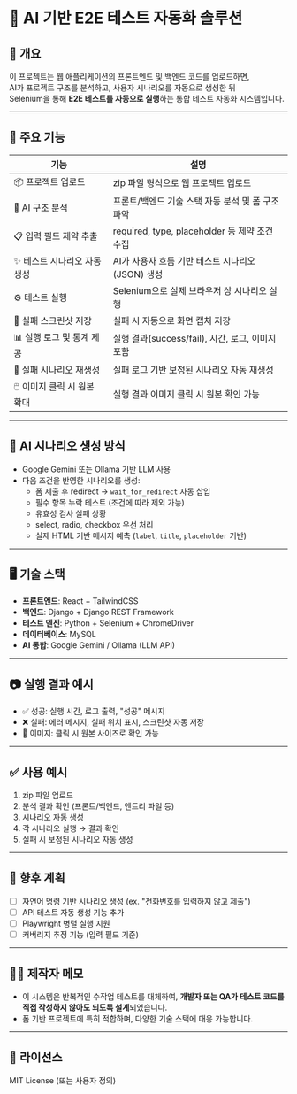 # 🧠 AI 기반 E2E 테스트 자동화 솔루션

## 📌 개요

이 프로젝트는 웹 애플리케이션의 프론트엔드 및 백엔드 코드를 업로드하면,  
AI가 프로젝트 구조를 분석하고, 사용자 시나리오를 자동으로 생성한 뒤  
Selenium을 통해 **E2E 테스트를 자동으로 실행**하는 통합 테스트 자동화 시스템입니다.

---

## 🚀 주요 기능

| 기능 | 설명 |
|------|------|
| 📦 프로젝트 업로드 | zip 파일 형식으로 웹 프로젝트 업로드 |
| 🧠 AI 구조 분석 | 프론트/백엔드 기술 스택 자동 분석 및 폼 구조 파악 |
| 📋 입력 필드 제약 추출 | required, type, placeholder 등 제약 조건 수집 |
| ✨ 테스트 시나리오 자동 생성 | AI가 사용자 흐름 기반 테스트 시나리오(JSON) 생성 |
| ⚙️ 테스트 실행 | Selenium으로 실제 브라우저 상 시나리오 실행 |
| 📸 실패 스크린샷 저장 | 실패 시 자동으로 화면 캡처 저장 |
| 📊 실행 로그 및 통계 제공 | 실행 결과(success/fail), 시간, 로그, 이미지 포함 |
| 🔁 실패 시나리오 재생성 | 실패 로그 기반 보정된 시나리오 자동 재생성 |
| 🖱️ 이미지 클릭 시 원본 확대 | 실행 결과 이미지 클릭 시 원본 확인 가능 |

---

## 🧠 AI 시나리오 생성 방식

- Google Gemini 또는 Ollama 기반 LLM 사용
- 다음 조건을 반영한 시나리오를 생성:
  - 폼 제출 후 redirect → `wait_for_redirect` 자동 삽입
  - 필수 항목 누락 테스트 (조건에 따라 제외 가능)
  - 유효성 검사 실패 상황
  - select, radio, checkbox 우선 처리
  - 실제 HTML 기반 메시지 예측 (`label`, `title`, `placeholder` 기반)

---

## 🖥️ 기술 스택

- **프론트엔드**: React + TailwindCSS  
- **백엔드**: Django + Django REST Framework  
- **테스트 엔진**: Python + Selenium + ChromeDriver  
- **데이터베이스**: MySQL  
- **AI 통합**: Google Gemini / Ollama (LLM API)

---

## 📷 실행 결과 예시

- ✅ 성공: 실행 시간, 로그 출력, "성공" 메시지
- ❌ 실패: 에러 메시지, 실패 위치 표시, 스크린샷 자동 저장
- 📸 이미지: 클릭 시 원본 사이즈로 확인 가능

---

## ✅ 사용 예시

1. zip 파일 업로드  
2. 분석 결과 확인 (프론트/백엔드, 엔트리 파일 등)  
3. 시나리오 자동 생성  
4. 각 시나리오 실행 → 결과 확인  
5. 실패 시 보정된 시나리오 자동 생성  

---

## 🔮 향후 계획

- [ ] 자연어 명령 기반 시나리오 생성 (ex. "전화번호를 입력하지 않고 제출")
- [ ] API 테스트 자동 생성 기능 추가
- [ ] Playwright 병렬 실행 지원
- [ ] 커버리지 추정 기능 (입력 필드 기준)

---

## 🧑‍💻 제작자 메모

- 이 시스템은 반복적인 수작업 테스트를 대체하여,
  **개발자 또는 QA가 테스트 코드를 직접 작성하지 않아도 되도록 설계**되었습니다.
- 폼 기반 프로젝트에 특히 적합하며, 다양한 기술 스택에 대응 가능합니다.

---

## 📄 라이선스

MIT License (또는 사용자 정의)
